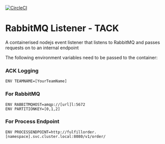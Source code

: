 [![CircleCI](https://circleci.com/gh/shanepeckham/rabbitmqlistenerack/tree/master.svg?style=svg)](https://circleci.com/gh/shanepeckham/rabbitmqlistenerack/tree/master)

# RabbitMQ Listener - TACK
A containerised nodejs event listener that listens to RabbitMQ and passes requests on to an internal endpoint

The following environment variables need to be passed to the container:

### ACK Logging
```
ENV TEAMNAME=[YourTeamName]
```
### For RabbitMQ
```
ENV RABBITMQHOST=amqp://[url]l:5672
ENV PARTITIONKEY=[0,1,2]
```
### For Process Endpoint
```
ENV PROCESSENDPOINT=http://fulfillorder.[namespace].svc.cluster.local:8080/v1/order/
```
